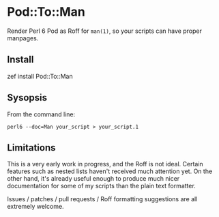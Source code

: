# Pod::To::Man

Render Perl 6 Pod as Roff for `man(1)`, so your scripts can have proper
manpages.

## Install

zef install Pod::To::Man

## Sysopsis

From the command line:

```
perl6 --doc=Man your_script > your_script.1
```

## Limitations

This is a very early work in progress, and the Roff is not ideal.  Certain
features such as nested lists haven't received much attention yet.  On the
other hand, it's already useful enough to produce much nicer documentation
for some of my scripts than the plain text formatter.

Issues / patches / pull requests / Roff formatting suggestions are
all extremely welcome.
